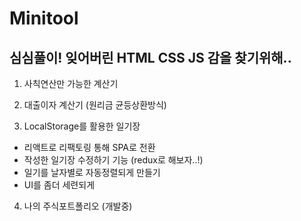 # Minitool

<H2>심심풀이! 잊어버린 HTML CSS JS 감을 찾기위해..</H1>

1. 사칙연산만 가능한 계산기

2. 대출이자 계산기 (원리금 균등상환방식)

3. LocalStorage를 활용한 일기장

* 리액트로 리팩토링 통해 SPA로 전환
* 작성한 일기장 수정하기 기능 (redux로 해보자..!)
* 일기를 날자별로 자동정렬되게 만들기
* UI를 좀더 세련되게

4. 나의 주식포트폴리오 (개발중)



